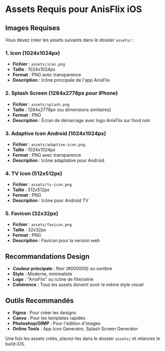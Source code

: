# Assets Requis pour AnisFlix iOS

## Images Requises

Vous devez créer les assets suivants dans le dossier `assets/` :

### 1. Icon (1024x1024px)
- **Fichier** : `assets/icon.png`
- **Taille** : 1024x1024px
- **Format** : PNG avec transparence
- **Description** : Icône principale de l'app AnisFlix

### 2. Splash Screen (1284x2778px pour iPhone)
- **Fichier** : `assets/splash.png`
- **Taille** : 1284x2778px (ou dimensions similaires)
- **Format** : PNG
- **Description** : Écran de démarrage avec logo AnisFlix sur fond noir

### 3. Adaptive Icon Android (1024x1024px)
- **Fichier** : `assets/adaptive-icon.png`
- **Taille** : 1024x1024px
- **Format** : PNG avec transparence
- **Description** : Icône adaptative pour Android

### 4. TV Icon (512x512px)
- **Fichier** : `assets/tv-icon.png`
- **Taille** : 512x512px
- **Format** : PNG
- **Description** : Icône pour Android TV

### 5. Favicon (32x32px)
- **Fichier** : `assets/favicon.png`
- **Taille** : 32x32px
- **Format** : PNG
- **Description** : Favicon pour la version web

## Recommandations Design

- **Couleur principale** : Noir (#000000) ou sombre
- **Style** : Moderne, minimaliste
- **Logo** : "AnisFlix" ou icône de film/série
- **Cohérence** : Tous les assets doivent avoir le même style visuel

## Outils Recommandés

- **Figma** : Pour créer les designs
- **Canva** : Pour les templates rapides
- **Photoshop/GIMP** : Pour l'édition d'images
- **Online Tools** : App Icon Generator, Splash Screen Generator

Une fois les assets créés, placez-les dans le dossier `assets/` et relancez le build iOS.
